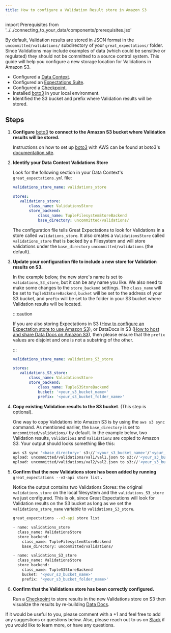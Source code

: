 ```yaml
---
title: How to configure a Validation Result store in Amazon S3
---
```


import Prerequisites from '../../connecting_to_your_data/components/prerequisites.jsx'

By default, Validation results are stored in JSON format in the ``uncommitted/validations/`` subdirectory of your ``great_expectations/`` folder.  Since Validations may include examples of data (which could be sensitive or regulated) they should not be committed to a source control system. This guide will help you configure a new storage location for Validations in Amazon S3.

<Prerequisites>

- Configured a [Data Context](../../../tutorials/getting_started/initialize_a_data_context.md).
- Configured an [Expectations Suite](../../../tutorials/getting_started/create_your_first_expectations.md).
- Configured a [Checkpoint](../../../tutorials/getting_started/validate_your_data.md).
- Installed [boto3](https://github.com/boto/boto3) in your local environment.
- Identified the S3 bucket and prefix where Validation results will be stored.

</Prerequisites>

Steps
-----

1. **Configure** [boto3](https://github.com/boto/boto3) **to connect to the Amazon S3 bucket where Validation results will be stored.**

    Instructions on how to set up [boto3](https://github.com/boto/boto3) with AWS can be found at boto3's [documentation site](https://boto3.amazonaws.com/v1/documentation/api/latest/index.html).

2. **Identify your Data Context Validations Store**

   Look for the following section in your Data Context's ``great_expectations.yml`` file:

   ```yaml
   validations_store_name: validations_store

   stores:
      validations_store:
          class_name: ValidationsStore
          store_backend:
              class_name: TupleFilesystemStoreBackend
              base_directory: uncommitted/validations/
   ```
   The configuration file tells Great Expectations to look for Validations in a store called ``validations_store``. It also creates a ``ValidationsStore`` called ``validations_store`` that is backed by a Filesystem and will store validations under the ``base_directory`` ``uncommitted/validations`` (the default).

3. **Update your configuration file to include a new store for Validation results on S3.**

   In the example below, the new store's name is set to ``validations_S3_store``, but it can be any name you like.  We also need to make some changes to the ``store_backend`` settings.  The ``class_name`` will be set to ``TupleS3StoreBackend``, ``bucket`` will be set to the address of your S3 bucket, and ``prefix`` will be set to the folder in your S3 bucket where Validation results will be located.

   :::caution

      If you are also storing Expectations in S3 ([How to configure an Expectation store to use Amazon S3](./how-to-configure-an-expectation-store-in-amazon-s3)), or DataDocs in S3 ([How to host and share Data Docs on Amazon S3](../configuring_data_docs/how-to-host-and-share-data-docs-on-amazon-s3)), then please ensure that the ``prefix`` values are disjoint and one is not a substring of the other.

   :::

   ```yaml
   validations_store_name: validations_S3_store

   stores:
      validations_S3_store:
          class_name: ValidationsStore
          store_backend:
              class_name: TupleS3StoreBackend
              bucket: '<your_s3_bucket_name>'
              prefix: '<your_s3_bucket_folder_name>'
   ```

4. **Copy existing Validation results to the S3 bucket**. (This step is optional).

   One way to copy Validations into Amazon S3 is by using the ``aws s3 sync`` command.  As mentioned earlier, the ``base_directory`` is set to ``uncommitted/validations/`` by default. In the example below, two Validation results, ``Validation1`` and ``Validation2`` are copied to Amazon S3.  Your output should looks something like this:

   ```bash
   aws s3 sync '<base_directory>' s3://'<your_s3_bucket_name>'/'<your_s3_bucket_folder_name>'
   upload: uncommitted/validations/val1/val1.json to s3://'<your_s3_bucket_name>'/'<your_s3_bucket_folder_name>'/val1.json
   upload: uncommitted/validations/val2/val2.json to s3://'<your_s3_bucket_name>'/'<your_s3_bucket_folder_name>'/val2.json
   ```

5. **Confirm that the new Validations store has been added by running** ``great_expectations --v3-api store list`` **.**

    Notice the output contains two Validations Stores: the original ``validations_store`` on the local filesystem and the ``validations_S3_store`` we just configured.  This is ok, since Great Expectations will look for Validation results on the S3 bucket as long as we set the ``validations_store_name`` variable to ``validations_S3_store``.

   ```bash
   great_expectations --v3-api store list

   - name: validations_store
     class_name: ValidationsStore
     store_backend:
       class_name: TupleFilesystemStoreBackend
       base_directory: uncommitted/validations/

   - name: validations_S3_store
     class_name: ValidationsStore
     store_backend:
       class_name: TupleS3StoreBackend
       bucket: '<your_s3_bucket_name>'
       prefix: '<your_s3_bucket_folder_name>'
   ```

6. **Confirm that the Validations store has been correctly configured.**

   Run a [Checkpoint](../../../tutorials/getting_started/validate_your_data.md) to store results in the new Validations store on S3 then visualize the results by re-building [Data Docs](../../../tutorials/getting_started/check_out_data_docs.md).


If it would be useful to you, please comment with a +1 and feel free to add any suggestions or questions below.  Also, please reach out to us on [Slack](https://greatexpectations.io/slack) if you would like to learn more, or have any questions.
